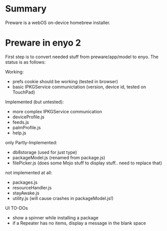 Summary
=======
Preware is a webOS on-device homebrew installer. 

Preware in enyo 2
=========

First step is to convert needed stuff from preware/app/model to enyo. The status is as follows:

Working:
- prefs cookie should be working (tested in browser)
- basic IPKGService communictation (version, device id, tested on TouchPad)

Implemented (but untested):
- more complex IPKGService communication
- deviceProfile.js
- feeds.js
- palmProfile.js
- help.js

only Partly-Implemented:
- db8storage (used for just type)
- packageModel.js (renamed from package.js)
- filePicker.js (does some Mojo stuff to display stuff.. need to replace that)

not implemented at all:
- packages.js
- resourceHandler.js
- stayAwake.js
- utility.js (will cause crashes in packageModel.js!)

UI TO-DOs
- show a spinner while installing a package
- if a Repeater has no items, display a message in the blank space
